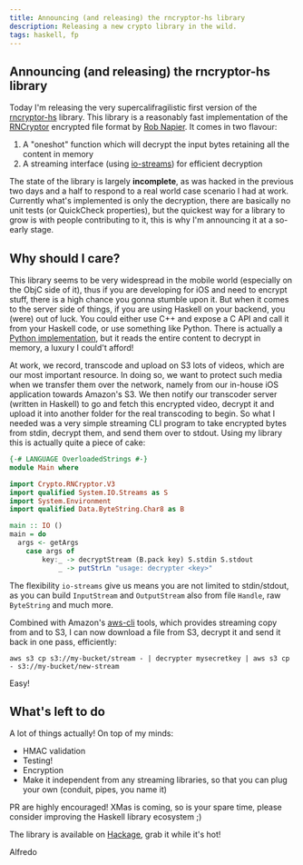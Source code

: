 ```yaml
---
title: Announcing (and releasing) the rncryptor-hs library
description: Releasing a new crypto library in the wild.
tags: haskell, fp
---
```


## Announcing (and releasing) the rncryptor-hs library

Today I'm releasing the very supercalifragilistic first version
of the [rncryptor-hs](https://github.com/adinapoli/rncryptor-hs) library.
This library is a reasonably fast implementation of the [RNCryptor](https://github.com/RNCryptor)
encrypted file format by [Rob Napier](http://robnapier.net/). It comes in two flavour:

1. A "oneshot" function which will decrypt the input bytes retaining all the content in memory
2. A streaming interface (using [io-streams](http://hackage.haskell.org/package/io-streams)) for
   efficient decryption

The state of the library is largely **incomplete**, as was hacked in the previous two days and
a half to respond to a real world case scenario I had at work. Currently what's implemented is
only the decryption, there are basically no unit tests (or QuickCheck properties), but the
quickest way for a library to grow is with people contributing to it, this is why I'm announcing
it at a so-early stage.

## Why should I care?

This library seems to be very widespread in the mobile world (especially on the ObjC side of it),
thus if you are developing for iOS and need to encrypt stuff, there is a high chance you gonna
stumble upon it. But when it comes to the server side of things, if you are using Haskell on your
backend, you (were) out of luck. You could either use C++ and expose a C API and call it from your
Haskell code, or use something like Python. There is actually a [Python implementation](https://github.com/RNCryptor/RNCryptor-python), but it reads the entire content to decrypt in memory, a luxury
I could't afford!

At work, we record, transcode and upload on S3 lots of videos, which are our most important
resource. In doing so, we want to protect such media when we transfer them over the network,
namely from our in-house iOS application towards Amazon's S3. We then notify our transcoder
server (written in Haskell) to go and fetch this encrypted video, decrypt it and upload it into
another folder for the real transcoding to begin. So what I needed was a very simple streaming
CLI program to take encrypted bytes from stdin, decrypt them, and send them over to stdout.
Using my library this is actually quite a piece of cake:

``` haskell
{-# LANGUAGE OverloadedStrings #-}
module Main where

import Crypto.RNCryptor.V3
import qualified System.IO.Streams as S
import System.Environment
import qualified Data.ByteString.Char8 as B

main :: IO ()
main = do
  args <- getArgs
    case args of
        key:_ -> decryptStream (B.pack key) S.stdin S.stdout
            _ -> putStrLn "usage: decrypter <key>"
```

The flexibility `io-streams` give us means you are not limited to stdin/stdout, as
you can build `InputStream` and `OutputStream` also from file `Handle`, raw
`ByteString` and much more.

Combined with Amazon's [aws-cli](https://github.com/aws/aws-cli) tools,
which provides streaming copy from and to
S3, I can now download a file from S3, decrypt it and send it back in one pass,
efficiently:

```
aws s3 cp s3://my-bucket/stream - | decrypter mysecretkey | aws s3 cp - s3://my-bucket/new-stream
```

Easy!

## What's left to do
A lot of things actually! On top of my minds:

- HMAC validation
- Testing!
- Encryption
- Make it independent from any streaming libraries, so that you can plug
  your own (conduit, pipes, you name it)

PR are highly encouraged! XMas is coming, so is your spare time, please consider
improving the Haskell library ecosystem ;)

The library is available on [Hackage](http://hackage.haskell.org/package/rncryptor), grab it while it's hot!

Alfredo
